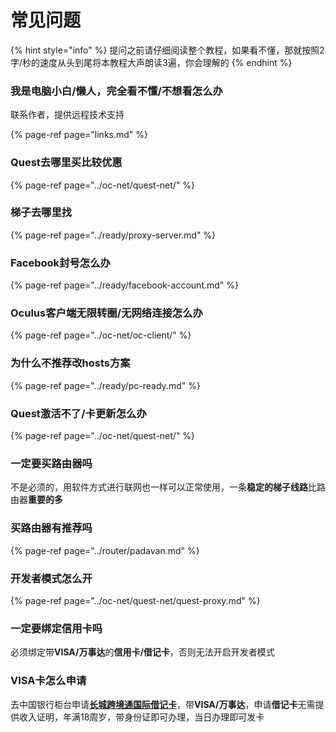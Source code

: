 # 常见问题

{% hint style="info" %}
提问之前请仔细阅读整个教程，如果看不懂，那就按照2字/秒的速度从头到尾将本教程大声朗读3遍，你会理解的
{% endhint %}

### 我是电脑小白/懒人，完全看不懂/不想看怎么办

联系作者，提供远程技术支持

{% page-ref page="links.md" %}

### Quest去哪里买比较优惠

{% page-ref page="../oc-net/quest-net/" %}

### 梯子去哪里找

{% page-ref page="../ready/proxy-server.md" %}

### Facebook封号怎么办

{% page-ref page="../ready/facebook-account.md" %}

### Oculus客户端无限转圈/无网络连接怎么办

{% page-ref page="../oc-net/oc-client/" %}

### 为什么不推荐改hosts方案

{% page-ref page="../ready/pc-ready.md" %}

### Quest激活不了/卡更新怎么办

{% page-ref page="../oc-net/quest-net/" %}

### 一定要买路由器吗

不是必须的，用软件方式进行联网也一样可以正常使用，一条**稳定的梯子线路**比路由器**重要的多**

### 买路由器有推荐吗

{% page-ref page="../router/padavan.md" %}

### 开发者模式怎么开

{% page-ref page="../oc-net/quest-net/quest-proxy.md" %}

### 一定要绑定信用卡吗

必须绑定带**VISA/万事达**的**信用卡/借记卡**，否则无法开启开发者模式

### VISA卡怎么申请

去中国银行柜台申请[**长城跨境通国际借记卡**](https://www.boc.cn/bcservice/bc2/201704/t20170426_9329829.html)，带**VISA/万事达**，申请**借记卡**无需提供收入证明，年满18周岁，带身份证即可办理，当日办理即可发卡

